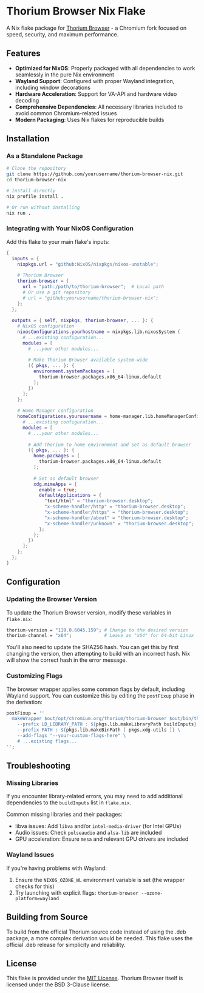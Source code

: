# Thorium Browser Nix Flake

A Nix flake package for [Thorium Browser](https://thorium.rocks/) - a Chromium fork focused on speed, security, and maximum performance.

## Features

- **Optimized for NixOS**: Properly packaged with all dependencies to work seamlessly in the pure Nix environment
- **Wayland Support**: Configured with proper Wayland integration, including window decorations
- **Hardware Acceleration**: Support for VA-API and hardware video decoding
- **Comprehensive Dependencies**: All necessary libraries included to avoid common Chromium-related issues
- **Modern Packaging**: Uses Nix flakes for reproducible builds

## Installation

### As a Standalone Package

```bash
# Clone the repository
git clone https://github.com/yourusername/thorium-browser-nix.git
cd thorium-browser-nix

# Install directly
nix profile install .

# Or run without installing
nix run .
```

### Integrating with Your NixOS Configuration

Add this flake to your main flake's inputs:

```nix
{
  inputs = {
    nixpkgs.url = "github:NixOS/nixpkgs/nixos-unstable";
    
    # Thorium Browser
    thorium-browser = {
      url = "path:/path/to/thorium-browser";  # Local path
      # Or use a git repository
      # url = "github:yourusername/thorium-browser-nix";
    };
  };
  
  outputs = { self, nixpkgs, thorium-browser, ... }: {
    # NixOS configuration
    nixosConfigurations.yourhostname = nixpkgs.lib.nixosSystem {
      # ...existing configuration...
      modules = [
        # ...your other modules...
        
        # Make Thorium Browser available system-wide
        ({ pkgs, ... }: {
          environment.systemPackages = [
            thorium-browser.packages.x86_64-linux.default
          ];
        })
      ];
    };
    
    # Home Manager configuration
    homeConfigurations.yourusername = home-manager.lib.homeManagerConfiguration {
      # ...existing configuration...
      modules = [
        # ...your other modules...
        
        # Add Thorium to home environment and set as default browser
        ({ pkgs, ... }: {
          home.packages = [
            thorium-browser.packages.x86_64-linux.default
          ];
          
          # Set as default browser
          xdg.mimeApps = {
            enable = true;
            defaultApplications = {
              "text/html" = "thorium-browser.desktop";
              "x-scheme-handler/http" = "thorium-browser.desktop";
              "x-scheme-handler/https" = "thorium-browser.desktop";
              "x-scheme-handler/about" = "thorium-browser.desktop";
              "x-scheme-handler/unknown" = "thorium-browser.desktop";
            };
          };
        })
      ];
    };
  };
}
```

## Configuration

### Updating the Browser Version

To update the Thorium Browser version, modify these variables in `flake.nix`:

```nix
thorium-version = "119.0.6045.159"; # Change to the desired version
thorium-channel = "x64";            # Leave as "x64" for 64-bit Linux
```

You'll also need to update the SHA256 hash. You can get this by first changing the version, then attempting to build with an incorrect hash. Nix will show the correct hash in the error message.

### Customizing Flags

The browser wrapper applies some common flags by default, including Wayland support. You can customize this by editing the `postFixup` phase in the derivation:

```nix
postFixup = ''
  makeWrapper $out/opt/chromium.org/thorium/thorium-browser $out/bin/thorium-browser \
    --prefix LD_LIBRARY_PATH : ${pkgs.lib.makeLibraryPath buildInputs} \
    --prefix PATH : ${pkgs.lib.makeBinPath [ pkgs.xdg-utils ]} \
    --add-flags "--your-custom-flags-here" \
    # ...existing flags...
'';
```

## Troubleshooting

### Missing Libraries

If you encounter library-related errors, you may need to add additional dependencies to the `buildInputs` list in `flake.nix`.

Common missing libraries and their packages:
- libva issues: Add `libva` and/or `intel-media-driver` (for Intel GPUs)
- Audio issues: Check `pulseaudio` and `alsa-lib` are included
- GPU acceleration: Ensure `mesa` and relevant GPU drivers are included

### Wayland Issues

If you're having problems with Wayland:

1. Ensure the `NIXOS_OZONE_WL` environment variable is set (the wrapper checks for this)
2. Try launching with explicit flags: `thorium-browser --ozone-platform=wayland`

## Building from Source

To build from the official Thorium source code instead of using the .deb package, a more complex derivation would be needed. This flake uses the official .deb release for simplicity and reliability.

## License

This flake is provided under the [MIT License](LICENSE).
Thorium Browser itself is licensed under the BSD 3-Clause license.
